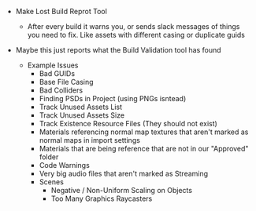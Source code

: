 * Make Lost Build Reprot Tool
  * After every build it warns you, or sends slack messages of things 
    you need to fix.  Like assets with different casing or duplicate guids
	
* Maybe this just reports what the Build Validation tool has found	
  * Example Issues
    * Bad GUIDs
    * Base File Casing
    * Bad Colliders
    * Finding PSDs in Project (using PNGs isntead)
    * Track Unused Assets List
    * Track Unused Assets Size
    * Track Existence Resource Files (They should not exist)
    * Materials referencing normal map textures that aren't marked as normal maps in import settings
    * Materials that are being reference that are not in our "Approved" folder
    * Code Warnings
    * Very big audio files that aren't marked as Streaming
    * Scenes
      * Negative / Non-Uniform Scaling on Objects
      * Too Many Graphics Raycasters

